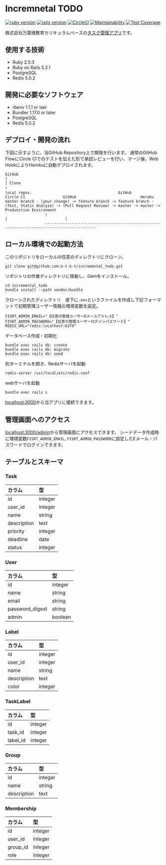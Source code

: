 # Incremnetal TODO

[![ruby version](https://img.shields.io/badge/Ruby-v2.5.1-green.svg)](https://www.ruby-lang.org/ja/)
[![rails version](https://img.shields.io/badge/Rails-v5.1.6-brightgreen.svg)](http://rubyonrails.org/)
[![CircleCI](https://circleci.com/gh/o-t-k-t/incremental_todo.svg?style=svg)](https://circleci.com/gh/o-t-k-t/incremental_todo)
[![Maintainability](https://api.codeclimate.com/v1/badges/5105da6d038478844821/maintainability)](https://codeclimate.com/github/o-t-k-t/incremental_todo/maintainability)
[![Test Coverage](https://api.codeclimate.com/v1/badges/5105da6d038478844821/test_coverage)](https://codeclimate.com/github/o-t-k-t/incremental_todo/test_coverage)

株式会社万葉様教育カリキュラムベースの[タスク管理アプリ](https://incremental-todo.herokuapp.com/)です。

## 使用する技術

- Ruby 2.5.3
- Ruby on Rails 5.2.1
- PostgreSQL
- Redis 5.0.2

## 開発に必要なソフトウェア

- rbenv 1.1.1 or laer
- Bundler 1.17.0 or later
- PostgreSQL
- Redis 5.0.2

## デプロイ・開発の流れ

下図に示すように、当GitHub Repository上で開発を行います。
通常のGitHub FlowにCircle CIでのテストを加えた形で承認レビューを行い、マージ後、Web HookによりHerokuに自動デプロイされます。

```
GitHub
|
| Clone
↓
local repos.                    　　　　　　         GitHub           Circle CI                 GitHub                             Heroku
master branch - (your change) -> feature branch -> feature branch - (Test, Static Analyze) -> (Pull Request Review) -> master -> master -> Produnction Environment
                  ↑                                                                 |                          |
                  ---------------------------------------------------------------------------------------------
```

## ローカル環境での起動方法
このリポジトリをローカルの任意のディレクトリにクローン。

```
git clone git@github.com:o-t-k-t/incremental_todo.git
```

リポジトリの作業ディレクトリに移動し、Gemをインストール。

```
cd incremental_todo
bundle install --path vendor/bundle
```

クローンされたディレクトリ　直下に`.env`というファイルを作成し下記フォーマットで初期管理ユーザー情報の環境変数を設定。

```
FISRT_ADMIN_EMAIL="【任意の管理ユーザーEメールアドレス】"
FISRT_ADMIN_PASSWORD="【任意の管理ユーザーログインパスワード】"
REDIS_URL="redis:localhost:6379"
```

データベース作成・初期化

```
bundle exec rails db: create
bundle exec rails db: migrate
bundle exec rails db: seed
```

別ターミナルを開き、Redisサーバを起動

```
redis-server /usr/local/etc/redis.conf
```

webサーバを起動

```
bundle exec rails s
```

[localhost:3000](http://localhost:3000)から当アプリに接続できます。

## 管理画面へのアクセス

[localhost:3000/admin](http://localhost:3000/admin)から管理画面にアクセスできます。
シードデータ作成時に環境変数`FISRT_ADMIN_EMAIL`,
`FISRT_ADMIN_PASSWORD`に設定したEメール・パスワードでログインできます。

## テーブルとスキーマ

### Task

|カラム|型|
|:--|:--|
|id|integer|
|user_id|integer|
|name|string|
|description|text|
|priority|integer|
|deadline|date|
|status|integer|

### User

|カラム|型|
|:--|:--|
|id|integer|
|name|string|
|email|string|
|password_digest|string|
|admin|boolean|

### Label

|カラム|型|
|:--|:--|
|id|integer|
|user_id|integer|
|name|string|
|description|text|
|color|integer|

### TaskLabel

|カラム|型|
|:--|:--|
|id|integer|
|task_id|integer|
|label_id|integer|

### Group

|カラム|型|
|:--|:--|
|id|integer|
|name|string|
|description|text|

### Membership

|カラム|型|
|:--|:--|
|id|integer|
|user_id|integer|
|group_id|integer|
|role|integer|
